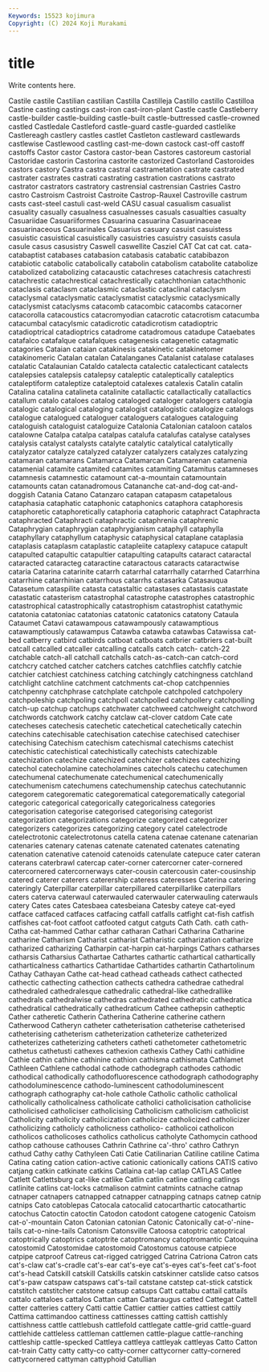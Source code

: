 ```yaml
---
Keywords: 15523 kojimura
Copyright: (C) 2024 Koji Murakami
---
```


# title

Write contents here.



 Castile castile Castilian castilian Castilla
Castilleja Castillo castillo Castilloa Castine casting castings cast-iron cast-iron-plant Castle
castle Castleberry castle-builder castle-building castle-built castle-buttressed castle-crowned castled Castledale Castleford
castle-guard castle-guarded castlelike Castlereagh castlery castles castlet Castleton castleward castlewards
castlewise Castlewood castling cast-me-down castock cast-off castoff castoffs Castor castor
Castora castor-bean Castores castoreum castorial Castoridae castorin Castorina castorite castorized
Castorland Castoroides castors castory Castra castra castral castrametation castrate castrated
castrater castrates castrati castrating castration castrations castrato castrator castrators castratory
castrensial castrensian Castries Castro castro Castroism Castroist Castroite Castrop-Rauxel Castroville
castrum casts cast-steel castuli cast-weld CASU casual casualism casualist casuality
casually casualness casualnesses casuals casualties casualty Casuariidae Casuariiformes Casuarina casuarina
Casuarinaceae casuarinaceous Casuarinales Casuarius casuary casuist casuistess casuistic casuistical casuistically
casuistries casuistry casuists casula casule casus casusistry Caswell caswellite Casziel
CAT Cat cat cat. cata- catabaptist catabases catabasion catabasis catabatic
catabibazon catabiotic catabolic catabolically catabolin catabolism catabolite catabolize catabolized catabolizing
catacaustic catachreses catachresis catachresti catachrestic catachrestical catachrestically catachthonian catachthonic cataclasis
cataclasm cataclasmic cataclastic cataclinal cataclysm cataclysmal cataclysmatic cataclysmatist cataclysmic cataclysmically
cataclysmist cataclysms catacomb catacombic catacombs catacorner catacorolla catacoustics catacromyodian catacrotic
catacrotism catacumba catacumbal catacylsmic catadicrotic catadicrotism catadioptric catadioptrical catadioptrics catadrome
catadromous catadupe Cataebates catafalco catafalque catafalques catagenesis catagenetic catagmatic catagories
Cataian cataian catakinesis catakinetic catakinetomer catakinomeric Catalan catalan Catalanganes Catalanist
catalase catalases catalatic Catalaunian Cataldo catalecta catalectic catalecticant catalects catalepsies
catalepsis catalepsy cataleptic cataleptically cataleptics cataleptiform cataleptize cataleptoid catalexes catalexis
Catalin catalin Catalina catalina catalineta catalinite catallactic catallactically catallactics catallum
catalo cataloes catalog cataloged cataloger catalogers catalogia catalogic catalogical cataloging
catalogist catalogistic catalogize catalogs catalogue catalogued cataloguer cataloguers catalogues cataloguing
cataloguish cataloguist cataloguize Catalonia Catalonian cataloon catalos catalowne Catalpa catalpa
catalpas catalufa catalufas catalyse catalyses catalysis catalyst catalysts catalyte catalytic
catalytical catalytically catalyzator catalyze catalyzed catalyzer catalyzers catalyzes catalyzing catamaran
catamarans Catamarca Catamarcan Catamarenan catamenia catamenial catamite catamited catamites catamiting
Catamitus catamneses catamnesis catamnestic catamount cat-a-mountain catamountain catamounts catan catanadromous
Catananche cat-and-dog cat-and-doggish Catania Catano Catanzaro catapan catapasm catapetalous cataphasia
cataphatic cataphonic cataphonics cataphora cataphoresis cataphoretic cataphoretically cataphoria cataphoric cataphract
Cataphracta cataphracted Cataphracti cataphractic cataphrenia cataphrenic Cataphrygian cataphrygian cataphrygianism cataphyll
cataphylla cataphyllary cataphyllum cataphysic cataphysical cataplane cataplasia cataplasis cataplasm cataplastic
catapleiite cataplexy catapuce catapult catapulted catapultic catapultier catapulting catapults cataract
cataractal cataracted cataracteg cataractine cataractous cataracts cataractwise cataria Catarina catarinite
catarrh catarrhal catarrhally catarrhed Catarrhina catarrhine catarrhinian catarrhous catarrhs catasarka
Catasauqua Catasetum cataspilite catasta catastaltic catastases catastasis catastate catastatic catasterism
catastrophal catastrophe catastrophes catastrophic catastrophical catastrophically catastrophism catastrophist catathymic catatonia
catatoniac catatonias catatonic catatonics catatony Cataula Cataumet Catavi catawampous catawampously
catawamptious catawamptiously catawampus Catawba catawba catawbas Catawissa cat-bed catberry catbird
catbirds catboat catboats catbrier catbriers cat-built catcall catcalled catcaller catcalling
catcalls catch catch- catch-22 catchable catch-all catchall catchalls catch-as-catch-can catch-cord
catchcry catched catcher catchers catches catchflies catchfly catchie catchier catchiest
catchiness catching catchingly catchingness catchland catchlight catchline catchment catchments cat-chop
catchpennies catchpenny catchphrase catchplate catchpole catchpoled catchpolery catchpoleship catchpoling catchpoll
catchpolled catchpollery catchpolling catch-up catchup catchups catchwater catchweed catchweight catchword
catchwords catchwork catchy catclaw cat-clover catdom Cate cate catecheses catechesis
catechetic catechetical catechetically catechin catechins catechisable catechisation catechise catechised catechiser
catechising Catechism catechism catechismal catechisms catechist catechistic catechistical catechistically catechists
catechizable catechization catechize catechized catechizer catechizes catechizing catechol catecholamine catecholamines
catechols catechu catechumen catechumenal catechumenate catechumenical catechumenically catechumenism catechumens catechumenship
catechus catechutannic categorem categorematic categorematical categorematically categorial categoric categorical categorically
categoricalness categories categorisation categorise categorised categorising categorist categorization categorizations categorize
categorized categorizer categorizers categorizes categorizing category catel catelectrode catelectrotonic catelectrotonus
catella catena catenae catenane catenarian catenaries catenary catenas catenate catenated
catenates catenating catenation catenative catenoid catenoids catenulate catepuce cater cateran
caterans caterbrawl catercap cater-corner catercorner cater-cornered catercornered catercornerways cater-cousin catercousin
cater-cousinship catered caterer caterers caterership cateress cateresses Caterina catering cateringly
Caterpillar caterpillar caterpillared caterpillarlike caterpillars caters caterva caterwaul caterwauled caterwauler
caterwauling caterwauls catery Cates cates Catesbaea catesbeiana Catesby cateye cat-eyed
catface catfaced catfaces catfacing catfall catfalls catfight cat-fish catfish catfishes
cat-foot catfoot catfooted catgut catguts Cath Cath. cath cath- Catha
cat-hammed Cathar cathar catharan Cathari Catharina Catharine catharine Catharism Catharist
catharist Catharistic catharization catharize catharized catharizing Catharpin cat-harpin cat-harpings Cathars
catharses catharsis Catharsius Cathartae Cathartes cathartic cathartical cathartically catharticalness cathartics
Cathartidae Cathartides cathartin Cathartolinum Cathay Cathayan Cathe cat-head cathead catheads
cathect cathected cathectic cathecting cathection cathects cathedra cathedrae cathedral cathedraled
cathedralesque cathedralic cathedral-like cathedrallike cathedrals cathedralwise cathedras cathedrated cathedratic cathedratica
cathedratical cathedratically cathedraticum Cathee cathepsin catheptic Cather catheretic Catherin Catherina
Catherine catherine cathern Catherwood Catheryn catheter catheterisation catheterise catheterised catheterising
catheterism catheterization catheterize catheterized catheterizes catheterizing catheters catheti cathetometer cathetometric
cathetus cathetusti cathexes cathexion cathexis Cathey Cathi cathidine Cathie cathin
cathine cathinine cathion cathisma cathismata Cathlamet Cathleen Cathlene cathodal cathode
cathodegraph cathodes cathodic cathodical cathodically cathodofluorescence cathodograph cathodography cathodoluminescence cathodo-luminescent
cathodoluminescent cathograph cathography cat-hole cathole Catholic catholic catholical catholically catholicalness
catholicate catholici catholicisation catholicise catholicised catholiciser catholicising Catholicism catholicism catholicist
Catholicity catholicity catholicization catholicize catholicized catholicizer catholicizing catholicly catholicness catholico-
catholicoi catholicon catholicos catholicoses catholics catholicus catholyte Cathomycin cathood cathop
cathouse cathouses Cathrin Cathrine ca'-thro' cathro Cathryn cathud Cathy cathy
Cathyleen Cati Catie Catilinarian Catiline catiline Catima Catina cating cation
cation-active cationic cationically cations CATIS cativo catjang catkin catkinate catkins
Catlaina cat-lap catlap CATLAS Catlee Catlett Catlettsburg cat-like catlike Catlin
catlin catline catling catlings catlinite catlins cat-locks catmalison catmint catmints
catnache catnap catnaper catnapers catnapped catnapper catnapping catnaps catnep catnip
catnips Cato catoblepas Catocala catocalid catocarthartic catocathartic catochus Catoctin catoctin
Catodon catodont catogene catogenic Catoism cat-o'-mountain Caton Catonian catonian Catonic
Catonically cat-o'-nine-tails cat-o-nine-tails Catonism Catonsville Catoosa catoptric catoptrical catoptrically catoptrics
catoptrite catoptromancy catoptromantic Catoquina catostomid Catostomidae catostomoid Catostomus catouse catpiece
catpipe catproof Catreus cat-rigged catrigged Catrina Catriona Catron cats cat's-claw
cat's-cradle cat's-ear cat's-eye cat's-eyes cat's-feet cat's-foot cat's-head Catskill catskill Catskills
catskin catskinner catslide catso catsos cat's-paw catspaw catspaws cat's-tail catstane
catstep cat-stick catstick catstitch catstitcher catstone catsup catsups Catt cattabu
cattail cattails cattalo cattaloes cattalos Cattan cattan Cattaraugus catted Cattegat
Cattell catter catteries cattery Catti cattie Cattier cattier catties cattiest
cattily Cattima cattimandoo cattiness cattinesses catting cattish cattishly cattishness cattle
cattlebush cattlefold cattlegate cattle-grid cattle-guard cattlehide cattleless cattleman cattlemen cattle-plague
cattle-ranching cattleship cattle-specked Cattleya cattleya cattleyak cattleyas Catto Catton cat-train
Catty catty catty-co catty-corner cattycorner catty-cornered cattycornered cattyman cattyphoid Catullian
